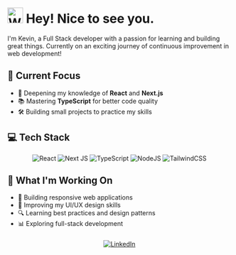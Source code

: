 # <img src="https://raw.githubusercontent.com/Tarikul-Islam-Anik/Animated-Fluent-Emojis/master/Emojis/Hand%20gestures/Waving%20Hand.png" alt="Waving Hand" width="35" height="35" /> Hey! Nice to see you.

I'm Kevin, a Full Stack developer with a passion for learning and building great things. Currently on an exciting journey of continuous improvement in web development! 

## 🎯 Current Focus

- 🌱 Deepening my knowledge of **React** and **Next.js**
- 📚 Mastering **TypeScript** for better code quality
- 🛠️ Building small projects to practice my skills

## 💻 Tech Stack

<div align="center">
  <img src="https://img.shields.io/badge/react-%2320232a.svg?style=for-the-badge&logo=react&logoColor=%2361DAFB" alt="React"/>
  <img src="https://img.shields.io/badge/Next-black?style=for-the-badge&logo=next.js&logoColor=white" alt="Next JS"/>
  <img src="https://img.shields.io/badge/typescript-%23007ACC.svg?style=for-the-badge&logo=typescript&logoColor=white" alt="TypeScript"/>
  <img src="https://img.shields.io/badge/node.js-6DA55F?style=for-the-badge&logo=node.js&logoColor=white" alt="NodeJS"/>
  <img src="https://img.shields.io/badge/tailwindcss-%2338B2AC.svg?style=for-the-badge&logo=tailwind-css&logoColor=white" alt="TailwindCSS"/>
</div>

## 🌟 What I'm Working On

- 📱 Building responsive web applications
- 🎨 Improving my UI/UX design skills
- 🔍 Learning best practices and design patterns
- 📊 Exploring full-stack development

###

<div align="center">
  <a href="https://linkedin.com/in/kevin-restrepo-hernandez-a31078268/">
    <img src="https://img.shields.io/badge/linkedin-%230077B5.svg?style=for-the-badge&logo=linkedin&logoColor=white" alt="LinkedIn"/>
  </a>
</div>
